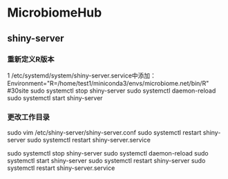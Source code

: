 # MicrobiomeHub

## shiny-server 

### 重新定义R版本
1 /etc/systemd/system/shiny-server.service中添加：
Environment="R=/home/test1/miniconda3/envs/microbiome.net/bin/R"  #30site
sudo systemctl stop shiny-server
sudo systemctl daemon-reload 
sudo systemctl start shiny-server

### 更改工作目录
sudo vim /etc/shiny-server/shiny-server.conf 
sudo systemctl restart shiny-server 
sudo systemctl restart shiny-server.service 


sudo systemctl stop shiny-server
sudo systemctl daemon-reload 
sudo systemctl start shiny-server
sudo systemctl restart shiny-server 
sudo systemctl restart shiny-server.service 
